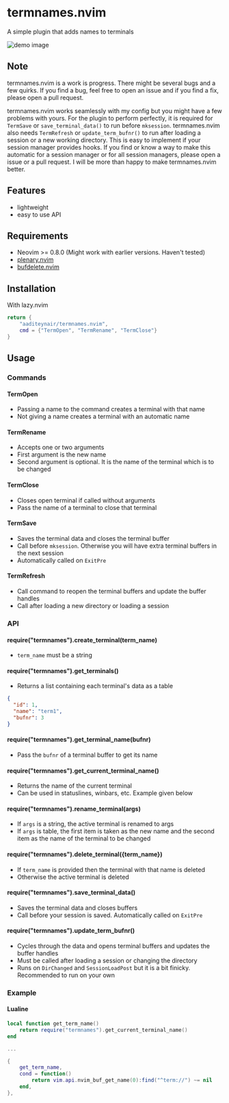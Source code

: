 # termnames.nvim

A simple plugin that adds names to terminals

![demo image](https://user-images.githubusercontent.com/85427178/224555211-99160423-dbd6-4df5-a8dd-7d3e8b1592c1.png)

## Note

termnames.nvim is a work is progress. There might be several bugs and a few quirks. If you find a bug, feel free to open an issue and if you find a fix, please open a pull request.

termnames.nvim works seamlessly with my config but you might have a few problems with yours. For the plugin to perform perfectly, it is required for `TermSave` or `save_terminal_data()` to run before `mksession`. termnames.nvim also needs `TermRefresh` or `update_term_bufnr()` to run after loading a session or a new working directory. This is easy to implement if your session manager provides hooks. If you find or know a way to make this automatic for a session manager or for all session managers, please open a issue or a pull request. I will be more than happy to make termnames.nvim better.

## Features

- lightweight
- easy to use API

## Requirements

- Neovim >= 0.8.0 (Might work with earlier versions. Haven't tested)
- [plenary.nvim](https://github.com/nvim-lua/plenary.nvim)
- [bufdelete.nvim](https://github.com/famiu/bufdelete.nvim)

## Installation

With lazy.nvim

```lua
return {
    "aaditeynair/termnames.nvim",
    cmd = {"TermOpen", "TermRename", "TermClose"}
}
```

## Usage

### Commands

#### TermOpen

- Passing a name to the command creates a terminal with that name
- Not giving a name creates a terminal with an automatic name

#### TermRename

- Accepts one or two arguments
- First argument is the new name
- Second argument is optional. It is the name of the terminal which is to be changed

#### TermClose

- Closes open terminal if called without arguments
- Pass the name of a terminal to close that terminal

#### TermSave

- Saves the terminal data and closes the terminal buffer
- Call before `mksession`. Otherwise you will have extra terminal buffers in the next session
- Automatically called on `ExitPre`

#### TermRefresh

- Call command to reopen the terminal buffers and update the buffer handles
- Call after loading a new directory or loading a session

### API

#### require("termnames").create_terminal(term_name)

- `term_name` must be a string

#### require("termnames").get_terminals()

- Returns a list containing each terminal's data as a table

```json
{
  "id": 1,
  "name": "term1",
  "bufnr": 3
}
```

#### require("termnames").get_terminal_name(bufnr)

- Pass the `bufnr` of a terminal buffer to get its name

#### require("termnames").get_current_terminal_name()

- Returns the name of the current terminal
- Can be used in statuslines, winbars, etc. Example given below

#### require("termnames").rename_terminal(args)

- If `args` is a string, the active terminal is renamed to args
- If `args` is table, the first item is taken as the new name and the second item as the name of the terminal to be changed

#### require("termnames").delete_terminal({term_name})

- If `term_name` is provided then the terminal with that name is deleted
- Otherwise the active terminal is deleted

#### require("termnames").save_terminal_data()

- Saves the terminal data and closes buffers
- Call before your session is saved. Automatically called on `ExitPre`

#### require("termnames").update_term_bufnr()

- Cycles through the data and opens terminal buffers and updates the buffer handles
- Must be called after loading a session or changing the directory
- Runs on `DirChanged` and `SessionLoadPost` but it is a bit finicky. Recommended to run on your own

### Example

#### Lualine

```lua
local function get_term_name()
    return require("termnames").get_current_terminal_name()
end

...

{
	get_term_name,
	cond = function()
    	return vim.api.nvim_buf_get_name(0):find("^term://") ~= nil
	end,
},

```
